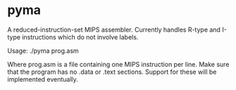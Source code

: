 # pyma
A reduced-instruction-set MIPS assembler.
Currently handles R-type and I-type instructions which do not
involve labels. 

Usage:
./pyma prog.asm


Where prog.asm is a file containing one MIPS instruction per
line. Make sure that the program has no .data or .text sections.
Support for these will be implemented eventually.
